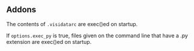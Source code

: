 ## Addons

The contents of `.visidatarc` are exec()ed on startup.

If `options.exec_py` is true, files given on the command line that have a .py extension are exec()ed on startup.


